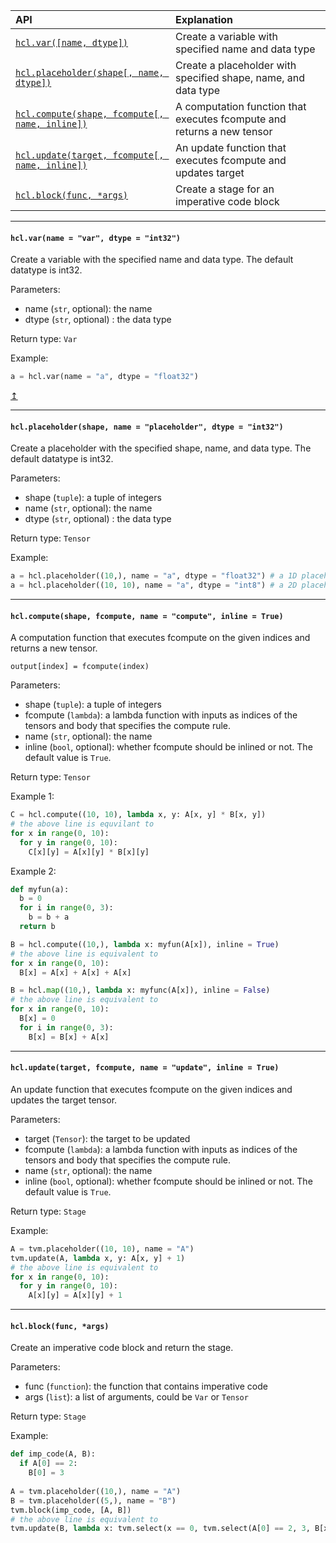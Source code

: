 <a name="top"></a>

| API | Explanation |
| :-- | :-- |
| [```hcl.var([name, dtype])```](#var) | Create a variable with specified name and data type |
| [```hcl.placeholder(shape[, name, dtype])```](#ph) | Create a placeholder with specified shape, name, and data type |
| [```hcl.compute(shape, fcompute[, name, inline])```](#com) | A computation function that executes fcompute and returns a new tensor |
| [```hcl.update(target, fcompute[, name, inline])```](#upd) | An update function that executes fcompute and updates target |
| [```hcl.block(func, *args)```](#block) | Create a stage for an imperative code block |

***

#### <a name="var">```hcl.var(name = "var", dtype = "int32")```</a> 
Create a variable with the specified name and data type. The default datatype is int32.

Parameters:
* name (`str`, optional): the name
* dtype (`str`, optional) : the data type

Return type: `Var`

Example:
```python
a = hcl.var(name = "a", dtype = "float32")
```
[↥](#a)
***

#### <a name="ph">```hcl.placeholder(shape, name = "placeholder", dtype = "int32")```</a>
Create a placeholder with the specified shape, name, and data type. The default datatype is int32.

Parameters:
* shape (`tuple`): a tuple of integers
* name (`str`, optional): the name
* dtype (`str`, optional) : the data type

Return type: `Tensor`

Example:
```python
a = hcl.placeholder((10,), name = "a", dtype = "float32") # a 1D placeholder
a = hcl.placeholder((10, 10), name = "a", dtype = "int8") # a 2D placeholder
```

***

#### <a name="com">```hcl.compute(shape, fcompute, name = "compute", inline = True)```</a>
A computation function that executes fcompute on the given indices and returns a new tensor.

`output[index] = fcompute(index)`

Parameters:
* shape (`tuple`): a tuple of integers
* fcompute (`lambda`): a lambda function with inputs as indices of the tensors and body that specifies the compute rule.
* name (`str`, optional): the name
* inline (`bool`, optional): whether fcompute should be inlined or not. The default value is `True`.

Return type: `Tensor`

Example 1:
```python
C = hcl.compute((10, 10), lambda x, y: A[x, y] * B[x, y])
# the above line is equvilant to
for x in range(0, 10):
  for y in range(0, 10):
    C[x][y] = A[x][y] * B[x][y]
```
Example 2:
```python
def myfun(a):
  b = 0
  for i in range(0, 3):
    b = b + a
  return b

B = hcl.compute((10,), lambda x: myfun(A[x]), inline = True)
# the above line is equivalent to
for x in range(0, 10):
  B[x] = A[x] + A[x] + A[x]

B = hcl.map((10,), lambda x: myfunc(A[x]), inline = False)
# the above line is equivalent to
for x in range(0, 10):
  B[x] = 0
  for i in range(0, 3):
    B[x] = B[x] + A[x]
```

***

#### <a name="upd">```hcl.update(target, fcompute, name = "update", inline = True)```</a>
An update function that executes fcompute on the given indices and updates the target tensor.

Parameters:
* target (`Tensor`): the target to be updated
* fcompute (`lambda`): a lambda function with inputs as indices of the tensors and body that specifies the compute rule.
* name (`str`, optional): the name
* inline (`bool`, optional): whether fcompute should be inlined or not. The default value is `True`.

Return type: `Stage`

Example:
```python
A = tvm.placeholder((10, 10), name = "A")
tvm.update(A, lambda x, y: A[x, y] + 1)
# the above line is equivalent to
for x in range(0, 10):
  for y in range(0, 10):
    A[x][y] = A[x][y] + 1
```

***

#### <a name="block">```hcl.block(func, *args)```</a>
Create an imperative code block and return the stage.

Parameters:
* func (`function`): the function that contains imperative code
* args (`list`): a list of arguments, could be `Var` or `Tensor`

Return type: `Stage`

Example:
```python
def imp_code(A, B):
  if A[0] == 2:
    B[0] = 3
    
A = tvm.placeholder((10,), name = "A")
B = tvm.placeholder((5,), name = "B")
tvm.block(imp_code, [A, B])
# the above line is equivalent to
tvm.update(B, lambda x: tvm.select(x == 0, tvm.select(A[0] == 2, 3, B[x]), B[x]))
```
